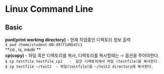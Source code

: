 # Linux Command Line
## Basic  
**pwd(print working directory)** - 현재 작업중인 디렉토리 정보 출력  
`$ pwd
/home/student-00-497f1d0b47c1`  
**cd , ls, mkdir **  
**cp(copy)** - 파일 혹은 디렉토리를 복사, 디렉토리를 복사할때는 -r 옵션을 주어야한다.  
`$ cp testfile testfile_cp1   -  같은 디렉토리에서 파일 (testfile)을 복사한다.`
`$ cp testfile ~/test2  - 파일(testfile)을 ~/test2 directory에 복사한다.  `  
